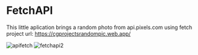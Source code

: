 # FetchAPI
This little aplication brings a random photo from api.pixels.com using fetch
project url: https://cgprojectsrandompic.web.app/

![apifetch](https://user-images.githubusercontent.com/69878700/174458965-2e1cc98d-8e95-473c-a8de-90521dd066c2.jpg)  ![fetchapi2](https://user-images.githubusercontent.com/69878700/174459018-36eb3b53-ffbd-412c-89c2-6eae9e423d3d.jpg)
